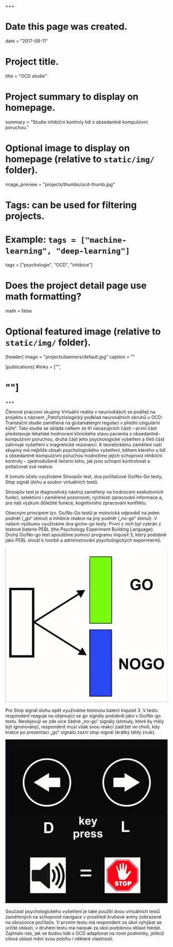 +++
# Date this page was created.
date = "2017-08-11"

# Project title.
title = "OCD studie"

# Project summary to display on homepage.
summary = "Studie inhibiční kontroly lidí s obsedantně kompulzivní poruchou."

# Optional image to display on homepage (relative to `static/img/` folder).
image_preview = "projects/thumbs/ocd-thumb.jpg"

# Tags: can be used for filtering projects.
# Example: `tags = ["machine-learning", "deep-learning"]`
tags = ["psychologie", "OCD", "inhibice"]

# Does the project detail page use math formatting?
math = false

# Optional featured image (relative to `static/img/` folder).
[header]
image = "projects/banners/default.jpg"
caption = ""

[publications]
#links = ["",
#        ""]
+++

Členové pracovní skupiny Virtuální realita v neurovědách se podílejí na projektu s názvem „Patofyziologický podklad neuronálních okruhů u OCD: Translační studie zaměřená na glutamátergní regulaci v přední cingulární kůře“. Tato studie se skládá celkem ze tří navazujících částí – první část představuje lékařské hodnocení klinického stavu pacienta s obsedantně-kompulzivní poruchou, druhá část jeho psychologické vyšetření a třetí část zahrnuje vyšetření v magnetické rezonanci. K teoretickému zaměření naší skupiny má nejblíže obsah psychologického vyšetření, během kterého u lidí s obsedantně-kompulzivní poruchou hodnotíme jejich schopnost inhibiční kontroly – zjednodušeně řečeno toho, jak jsou schopni kontrolovat a potlačovat své reakce. 

K tomuto účelu využíváme Stroopův test, dva počítačové Go/No-Go testy, Stop signál úlohu a soubor virtuálních testů. 

Stroopův test je diagnostický nástroj zaměřený na hodnocení exekutivních funkcí,  selektivní i zaměřené pozornosti, rychlosti zpracování informace a, pro náš výzkum důležité funkce, kognitivního zpracování konfliktu.

Obecným principem tzv. Go/No-Go testů je motorická odpověď na jeden podnět („go“ stimul) a inhibice reakce na jiný podnět („no-go“ stimul). V našem výzkumu využíváme dva go/no-go testy. První z nich byl vybrán z testové baterie PEBL (the Psychology Experiment Building Language). Druhý Go/No-go test spouštíme pomocí programu Inquisit 3, který podobně jako PEBL slouží k tvorbě a administrování psychologických experimentů. 

![](/img/projects/specs/OCD/ocd_02.jpg)

Pro Stop signál úlohu opět využíváme testovou baterii Inquisit 3. V testu respondent reaguje na objevující se go signály podobně jako v Go/No-go testu. Neobjevují se zde sice žádné „no-go“ signály (stimuly, které by měly být ignorovány), respondent musí však svou reakci zadržet ve chvíli, kdy krátce po prezentaci „go“ signálu zazní stop-signál (krátký táhlý zvuk). 

![](/img/projects/specs/OCD/ocd_01.jpg)

Součástí psychologického vyšetření je také použití dvou virtuálních testů zaměřených na schopnost navigace v prostředí kruhové arény zobrazené na obrazovce počítače. V prvním testu má respondent za úkol vyhýbat se určité oblasti, v druhém testu má naopak za úkol podobnou oblast hledat. Zajímalo nás, jak se budou lidé s OCD adaptovat na nové podmínky, jelikož cílová oblast mění svou polohu i některé vlastnosti.